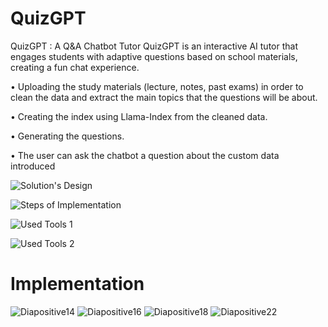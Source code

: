 # QuizGPT
QuizGPT : A Q&A Chatbot Tutor QuizGPT is an interactive AI tutor that engages students with adaptive questions based on school materials, creating a fun chat experience.

• Uploading the study materials (lecture, notes, past exams) in order to clean the data and extract the main topics that the questions will be about.

• Creating the index using Llama-Index from the cleaned data. 

• Generating the questions.

• The user can ask the chatbot a question about the custom data introduced

![Solution's Design](https://github.com/MedX1736/QuizGPT/assets/58816729/9c8f95cd-516c-4600-946e-b99f9e099577)

![Steps of Implementation](https://github.com/MedX1736/QuizGPT/assets/58816729/0547eddf-6e08-4513-ab35-2678cad0eee7)

![Used Tools 1](https://github.com/MedX1736/QuizGPT/assets/58816729/a53d8700-52d9-40f3-ae9f-9afeed7474f8)

![Used Tools 2](https://github.com/MedX1736/QuizGPT/assets/58816729/cecdcb46-f32b-4592-b7d2-6640788dcbf0)
# Implementation

![Diapositive14](https://github.com/MedX1736/QuizGPT/assets/58816729/509be69a-4e69-466f-9333-47114e5479b2)
![Diapositive16](https://github.com/MedX1736/QuizGPT/assets/58816729/0574fee5-d38a-46f0-94e8-03444e0b779e)
![Diapositive18](https://github.com/MedX1736/QuizGPT/assets/58816729/68b6418d-5089-490f-b5db-28eb8f6e6b7d)
![Diapositive22](https://github.com/MedX1736/QuizGPT/assets/58816729/7ade7c0d-be21-40f1-aacf-735dd19fc1a2)
